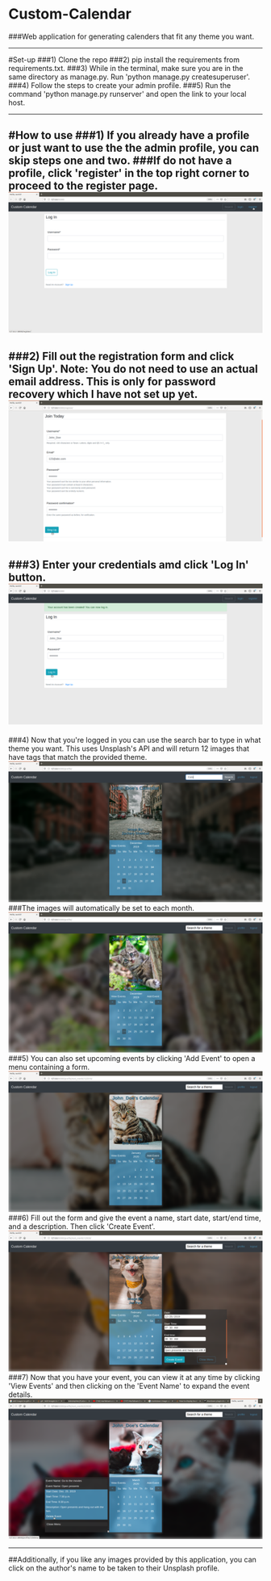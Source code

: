 # Custom-Calendar

###Web application for generating calenders that fit any theme you want.
___
#Set-up
###1) Clone the repo
###2) pip install the requirements from requirements.txt.
###3) While in the terminal, make sure you are in the same directory as manage.py. Run 'python manage.py createsuperuser'.
###4) Follow the steps to create your admin profile.
###5) Run the command 'python manage.py runserver' and open the link to your local host.
___
#How to use
###1) If you already have a profile or just want to use the the admin profile, you can skip steps one and two.
###If do not have a profile, click 'register' in the top right corner to proceed to the register page.
![](Readme_Images/register.png)
---
###2) Fill out the registration form and click 'Sign Up'. Note: You do not need to use an actual email address. This is only for password recovery which I have not set up yet.
![](Readme_Images/Sign_up.png)
---
###3) Enter your credentials amd click 'Log In' button.
![](Readme_Images/Log_in.png)
---
###4) Now that you're logged in you can use the search bar to type in what theme you want. This uses Unsplash's API and will return 12 images that have tags that match the provided theme.
![](Readme_Images/Search_Theme.png)
###The images will automatically be set to each month.
![](Readme_Images/Generated.png)
###5) You can also set upcoming events by clicking 'Add Event' to open a menu containing a form.
![](Readme_Images/add_event.png)
###6) Fill out the form and give the event a name, start date, start/end time, and a description. Then click 'Create Event'.
![](Readme_Images/create_event.png)
###7) Now that you have your event, you can view it at any time by clicking 'View Events' and then clicking on the 'Event Name' to expand the event details.
![](Readme_Images/view_events.png)
___
##Additionally, if you like any images provided by this application, you can click on the author's name to be taken to their Unsplash profile.